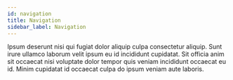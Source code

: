 ```yaml
---
id: navigation
title: Navigation
sidebar_label: Navigation
---
```


Ipsum deserunt nisi qui fugiat dolor aliquip culpa consectetur aliquip. Sunt irure ullamco laborum velit ipsum eu id incididunt cupidatat. Sit officia anim sit occaecat nisi voluptate dolor tempor quis veniam incididunt occaecat eu id. Minim cupidatat id occaecat culpa do ipsum veniam aute laboris.